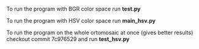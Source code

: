 To run the program with BGR color space run **test.py**

To run the program with HSV color space run **main_hsv.py** 

To run the program on the whole ortomosaic at once (gives better results) checkout commit 7c976529 and run **test_hsv.py**
